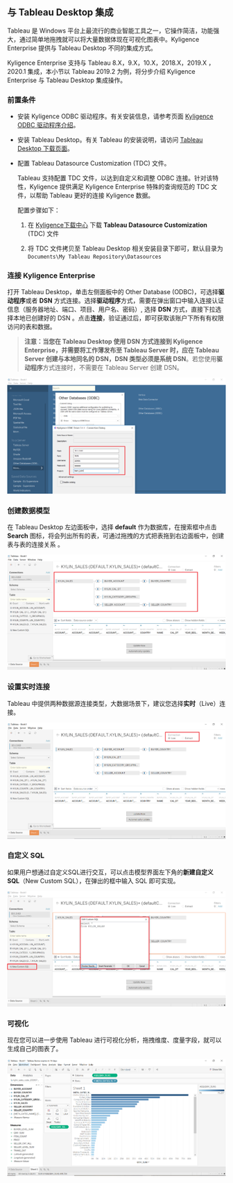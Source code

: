 ## 与 Tableau Desktop 集成

Tableau 是 Windows 平台上最流行的商业智能工具之一，它操作简洁，功能强大，通过简单地拖拽就可以将大量数据体现在可视化图表中。Kyligence Enterprise 提供与 Tableau Desktop 不同的集成方式。

Kyligence Enterprise 支持与 Tableau 8.X，9.X，10.X，2018.X，2019.X ，2020.1 集成，本小节以 Tableau 2019.2 为例，将分步介绍 Kyligence Enterprise 与 Tableau Desktop 集成操作。

### 前置条件

- 安装 Kyligence ODBC 驱动程序。有关安装信息，请参考页面 [Kyligence ODBC 驱动程序介绍](../../driver/odbc/README.md)。

- 安装 Tableau Desktop。有关 Tableau 的安装说明，请访问 [Tableau Desktop 下载页面](https://www.tableau.com/zh-cn/support/releases)。

- 配置 Tableau Datasource Customization (TDC) 文件。

  Tableau 支持配置 TDC 文件，以达到自定义和调整 ODBC 连接。针对该特性，Kyligence 提供满足 Kyligence Enterprise 特殊的查询规范的 TDC 文件，以帮助 Tableau 更好的连接 Kyligence 数据。

  配置步骤如下：

  1. 在 [Kyligence下载中心](http://download.kyligence.io/#/download) 下载 **Tableau Datasource Customization** (TDC) 文件

  2. 将 TDC 文件拷贝至 Tableau Desktop 相关安装目录下即可，默认目录为 ` Documents\My Tableau Repository\Datasources`


### 连接 Kyligence Enterprise

打开 Tableau Desktop，单击左侧面板中的 Other Database (ODBC)，可选择**驱动程序**或者 **DSN** 方式连接。选择**驱动程序**方式，需要在弹出窗口中输入连接认证信息（服务器地址、端口、项目、用户名、密码）, 选择 **DSN** 方式，直接下拉选择本地已创建好的 DSN 。点击**连接**，验证通过后，即可获取该账户下所有有权限访问的表和数据。 

> **注意：**当您在 Tableau Desktop 使用 **DSN** 方式连接到 Kyligence Enterprise，并需要将工作薄发布至 Tableau Server 时，应在 Tableau Server 创建与本地同名的 DSN，DSN 类型必须是**系统 DSN**。若您使用**驱动程序**方式连接时，不需要在 Tableau Server 创建 DSN。

![连接 Kyligence Enterprise](../../images/tableau_desktop/5_ODBC.png)

### 创建数据模型

在 Tableau Desktop 左边面板中，选择 **default** 作为数据库，在搜索框中点击 **Search** 图标，将会列出所有的表，可通过拖拽的方式把表拖到右边面板中，创建表与表的连接关系 。

![创建数据模型](../../images/tableau_desktop/6_MODEL.png)

### 设置实时连接

Tableau 中提供两种数据源连接类型，大数据场景下，建议您选择**实时**（Live）连接。

![设置实时连接](../../images/tableau_desktop/7_LIVE.png)

### 自定义 SQL

如果用户想通过自定义SQL进行交互，可以点击模型界面左下角的**新建自定义 SQL**（New Custom SQL），在弹出的框中输入 SQL 即可实现。

![自定义 SQL 交互](../../images/tableau_desktop/8_Custom_SQL.png)

### 可视化

现在您可以进一步使用 Tableau 进行可视化分析，拖拽维度、度量字段，就可以生成自己的图表了。

![可视化分析](../../images/tableau_desktop/4_Charts.png)



